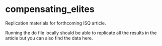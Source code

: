 # compensating_elites
Replication materials for forthcoming ISQ article. 

Running the do file locally should be able to replicate all the results in the article but you can also find the data here. 
